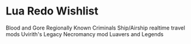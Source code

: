# Lua Redo Wishlist

Blood and Gore
Regionally Known Criminals
Ship/Airship realtime travel mods
Uvirith's Legacy
Necromancy mod
Luavers and Legends
